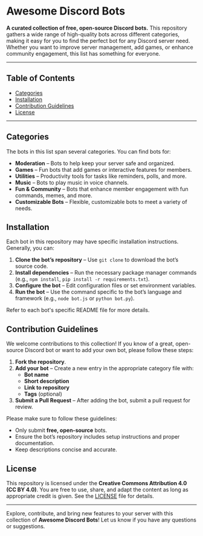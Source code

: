# Awesome Discord Bots

**A curated collection of free, open-source Discord bots.** This repository gathers a wide range of high-quality bots across different categories, making it easy for you to find the perfect bot for any Discord server need. Whether you want to improve server management, add games, or enhance community engagement, this list has something for everyone.

---

## Table of Contents
- [Categories](#categories)
- [Installation](#installation)
- [Contribution Guidelines](#contribution-guidelines)
- [License](#license)

---

## Categories

The bots in this list span several categories. You can find bots for:
- **Moderation** – Bots to help keep your server safe and organized.
- **Games** – Fun bots that add games or interactive features for members.
- **Utilities** – Productivity tools for tasks like reminders, polls, and more.
- **Music** – Bots to play music in voice channels.
- **Fun & Community** – Bots that enhance member engagement with fun commands, memes, and more.
- **Customizable Bots** – Flexible, customizable bots to meet a variety of needs.

## Installation

Each bot in this repository may have specific installation instructions. Generally, you can:
1. **Clone the bot’s repository** – Use `git clone` to download the bot’s source code.
2. **Install dependencies** – Run the necessary package manager commands (e.g., `npm install`, `pip install -r requirements.txt`).
3. **Configure the bot** – Edit configuration files or set environment variables.
4. **Run the bot** – Use the command specific to the bot’s language and framework (e.g., `node bot.js` or `python bot.py`).

Refer to each bot's specific README file for more details.

## Contribution Guidelines

We welcome contributions to this collection! If you know of a great, open-source Discord bot or want to add your own bot, please follow these steps:

1. **Fork the repository**.
2. **Add your bot** – Create a new entry in the appropriate category file with:
   - **Bot name**
   - **Short description**
   - **Link to repository**
   - **Tags** (optional)
3. **Submit a Pull Request** – After adding the bot, submit a pull request for review.

Please make sure to follow these guidelines:
- Only submit **free, open-source** bots.
- Ensure the bot’s repository includes setup instructions and proper documentation.
- Keep descriptions concise and accurate.

## License

This repository is licensed under the **Creative Commons Attribution 4.0 (CC BY 4.0)**. You are free to use, share, and adapt the content as long as appropriate credit is given. See the [LICENSE](LICENSE) file for details.

---

Explore, contribute, and bring new features to your server with this collection of **Awesome Discord Bots**! Let us know if you have any questions or suggestions.
